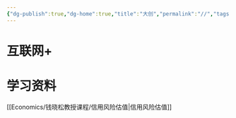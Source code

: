 ```yaml
---
{"dg-publish":true,"dg-home":true,"title":"大创","permalink":"//","tags":["gardenEntry"],"dgPassFrontmatter":true}
---
```


# 互联网+



# 学习资料

[[Economics/钱晓松教授课程/信用风险估值\|信用风险估值]]

